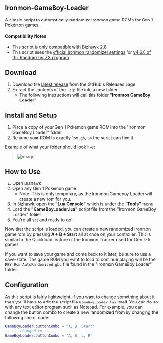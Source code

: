 ## Ironmon-GameBoy-Loader
A simple script to automatically randomize Ironmon game ROMs for Gen 1 Pokémon games.

#### Compatibility Notes
- This script is only compatible with [Bizhawk 2.8](https://github.com/TASEmulators/BizHawk/releases/tag/2.8)
- This script uses the [official Ironmon randomizer settings](https://gist.github.com/UTDZac/a147c497424dfbd537d8c4b0c22b5621#red--blue--yellow) for [v4.6.0 of the Randomizer ZX program](https://github.com/Ajarmar/universal-pokemon-randomizer-zx/releases/tag/v4.6.0)

## Download
1) Download the [latest release](https://github.com/UTDZac/Ironmon-GameBoy-Loader/releases/latest) from the GitHub's Releases page
2) Extract the contents of the `.zip` file into a new folder
   - The following instructions will call this folder **"Ironmon GameBoy Loader"**

## Install and Setup
1) Place a copy of your Gen 1 Pokémon game ROM into the "Ironmon GameBoy Loader" folder
2) Rename your ROM to exactly `Rom.gb`, so the script can find it

Example of what your folder should look like:

   > ![image](https://user-images.githubusercontent.com/4258818/222988428-ec828464-dcbc-4ca1-985e-33dc206a2f83.png)

## How to Use
1) Open Bizhawk
2) Open any Gen 1 Pokémon game
   - Note: This is only temporary, as the Ironmon Gameboy Loader will create a new rom for you.
3) In Bizhawk, open the **"Lua Console"** which is under the **"Tools"** menu
4) Load the **"GameBoyLoader.lua"** script file from the "Ironmon GameBoy Loader" folder
5) You're all set and ready to go!

Now that the script is loaded, you can create a new randomized Ironmon game rom by pressing **A + B + Start** all at once on your controller. This is similar to the Quickload feature of the Ironmon Tracker used for Gen 3-5 games.

If you want to save your game and come back to it later, be sure to use a save-state. The game ROM you want to load to continue playing will be the `RBY Rom AutoRandomized.gbc` file found in the "Ironmon GameBoy Loader" folder.

## Configuration
As this script is fairly lightweight, if you want to change something about it then you'll have to edit the script file `GameBoyLoader.lua` itself. You can do so with any text editor program such as Notepad. For example, you can change the button combo to create a new randomized from by changing the following line of code:
```lua
GameBoyLoader.buttonCombo = "A, B, Start"
-- ... changed to ...
GameBoyLoader.buttonCombo = "A, B, L, R"
